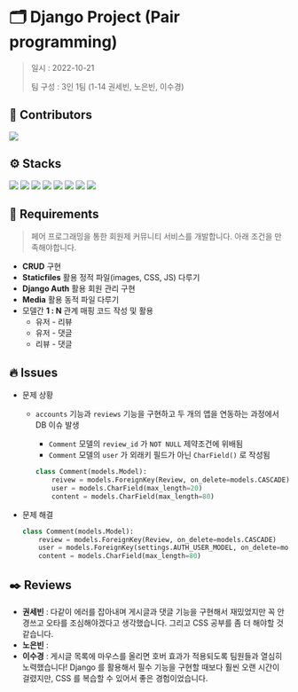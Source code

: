 # 🗂️ Django Project (Pair programming) 

> 일시 : 2022-10-21
>
> 팀 구성 : 3인 1팀 (1-14 권세빈, 노은빈, 이수경)







## 🫧 Contributors

<a href="https://github.com/code-sum/221021-PJT/graphs/contributors">
  <img src="https://contrib.rocks/image?repo=code-sum/221021-PJT" />
</a>



## ⚙️ Stacks

<img src="https://img.shields.io/badge/Python-3776AB?style=flat-square&logo=Python&logoColor=ffffff"/> <img src="https://img.shields.io/badge/Django-092E20?style=flat-square&logo=Django&logoColor=ffffff"/> <img src="https://img.shields.io/badge/HTML5-E34F26?style=flat-square&logo=HTML5&logoColor=ffffff"/> <img src="https://img.shields.io/badge/CSS3-1572B6?style=flat-square&logo=CSS3&logoColor=ffffff"/> <img src="https://img.shields.io/badge/Bootstrap-7952B3?style=flat-square&logo=Bootstrap&logoColor=ffffff"/> <img src="https://img.shields.io/badge/Visual Studio Code-007ACC?style=flat-square&logo=Visual Studio Code&logoColor=ffffff"/> <img src="https://img.shields.io/badge/Git-F05032?style=flat-square&logo=Git&logoColor=ffffff"/> <img src="https://img.shields.io/badge/GitHub-181717?style=flat-square&logo=GitHub&logoColor=ffffff"/>



## 📑 Requirements 

> 페어 프로그래밍을 통한 회원제 커뮤니티 서비스를 개발합니다. 아래 조건을 만족해야합니다.

- **CRUD** 구현
- **Staticfiles** 활용 정적 파일(images, CSS, JS) 다루기
- **Django Auth** 활용 회원 관리 구현
- **Media** 활용 동적 파일 다루기
- 모델간 **1 : N** 관계 매핑 코드 작성 및 활용
  - 유저 - 리뷰
  - 유저 - 댓글
  - 리뷰 - 댓글



## 🔥 Issues

- 문제 상황

  - `accounts` 기능과 `reviews` 기능을 구현하고 두 개의 앱을 연동하는 과정에서 DB 이슈 발생

    - `Comment` 모델의 `review_id` 가 `NOT NULL` 제약조건에 위배됨
    - `Comment` 모델의 `user` 가 외래키 필드가 아닌 `CharField()` 로 작성됨 

    ```python
    class Comment(models.Model):
        reivew = models.ForeignKey(Review, on_delete=models.CASCADE)
        user = models.CharField(max_length=20)
        content = models.CharField(max_length=80)
    ```

- 문제 해결

  ```python
  class Comment(models.Model):
      review = models.ForeignKey(Review, on_delete=models.CASCADE)
      user = models.ForeignKey(settings.AUTH_USER_MODEL, on_delete=models.CASCADE)
      content = models.CharField(max_length=80)
  ```

  

## ✒️ Reviews

- **권세빈** : 다같이 에러를 잡아내며 게시글과 댓글 기능을 구현해서 재밌었지만 꼭 안경쓰고 오타를 조심해야겠다고 생각했습니다. 그리고 CSS 공부를 좀 더 해야할 것 같습니다.
- **노은빈** : 
- **이수경** : 게시글 목록에 마우스를 올리면 호버 효과가 적용되도록 팀원들과 열심히 노력했습니다! Django 를 활용해서 필수 기능을 구현할 때보다 훨씬 오랜 시간이 걸렸지만, CSS 를 복습할 수 있어서 좋은 경험이었습니다.